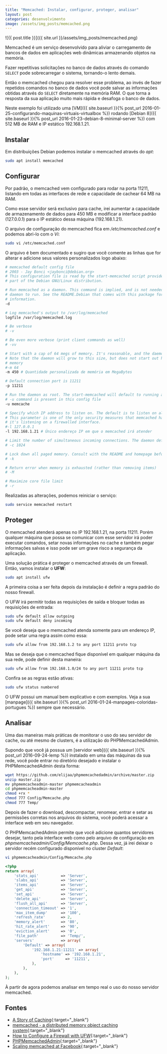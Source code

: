 ```yaml
---
title: "Memcached: Instalar, configurar, proteger, analisar"
layout: post
categories: desenvolvimento
image: /assets/img_posts/memcached.png
---
```


![{{ post.title }}]({{ site.url }}/assets/img_posts/memcached.png)

Memcached é um serviço desenvolvido para aliviar o carregamento de bancos de dados em aplicações web dinâmicas armazenando objetos na memória.

Fazer repetitivas solicitações no banco de dados através do comando `SELECT` pode sobrecarregar o sistema, tornando-o lento demais.

Então o memcached chegou para resolver esse problema, ao invés de fazer repetidos comandos no banco de dados você pode salvar as informações obtidas através do `SELECT` diretamente na memória RAM. O que torna a resposta da sua aplicação muito mais rápida e desafoga o banco de dados.

Neste exemplo foi utilizado uma [VM]({{ site.baseurl }}{% post_url 2016-01-25-configurando-maquinas-virtuais-virtualbox %}) rodando [Debian 8]({{ site.baseurl }}{% post_url 2016-01-23-debian-8-minimal-server %}) com 512 MB de RAM e IP estático 192.168.1.21.

## Instalar

Em distribuições Debian podemos instalar o memcached através do _apt_:

```sh
sudo apt install memcached
```

## Configurar

Por padrão, o memcached vem configurado para rodar na porta 11211, listando em todas as interfaces de rede e capacidade de cachear 64 MB na RAM.

Como esse servidor será exclusivo para cache, irei aumentar a capacidade de armazenamento de dados para 450 MB e modificar a interface padrão (127.0.0.1) para o IP estático dessa máquina (192.168.1.21).

O arquivo de configuração do memcached fica em _/etc/memcached.conf_ e podemos abri-lo com o _Vi_:

```sh
sudo vi /etc/memcached.conf
```

O arquivo é bem documentado e sugiro que você comente as linhas que for alterar e adicione seus valores personalizados logo abaixo:

```sh
# memcached default config file
# 2003 - Jay Bonci <jaybonci@debian.org>
# This configuration file is read by the start-memcached script provided as
# part of the Debian GNU/Linux distribution.

# Run memcached as a daemon. This command is implied, and is not needed for the
# daemon to run. See the README.Debian that comes with this package for more
# information.
-d

# Log memcached's output to /var/log/memcached
logfile /var/log/memcached.log

# Be verbose
# -v

# Be even more verbose (print client commands as well)
# -vv

# Start with a cap of 64 megs of memory. It's reasonable, and the daemon default
# Note that the daemon will grow to this size, but does not start out holding this much
# memory
#-m 64
-m 450 # Quantidade personalizada de memória em MegaBytes

# Default connection port is 11211
-p 11211

# Run the daemon as root. The start-memcached will default to running as root if no
# -u command is present in this config file
-u memcache

# Specify which IP address to listen on. The default is to listen on all IP addresses
# This parameter is one of the only security measures that memcached has, so make sure
# it's listening on a firewalled interface.
#-l 127.0.0.1
-l 192.168.1.21 # Único endereço IP em que o memcached irá atender

# Limit the number of simultaneous incoming connections. The daemon default is 1024
# -c 1024

# Lock down all paged memory. Consult with the README and homepage before you do this
# -k

# Return error when memory is exhausted (rather than removing items)
# -M

# Maximize core file limit
# -r
```

Realizadas as alterações, podemos reiniciar o serviço:

```sh
sudo service memcached restart
```

## Proteger

O memcached atenderá apenas no IP 192.168.1.21, na porta 11211. Porém qualquer máquina que possa se comunicar com esse servidor irá poder executar comandos, setar novas informações no cache e também pegar informações salvas e isso pode ser um grave risco a segurança da aplicação.

Uma solução prática é proteger o memcached através de um firewall. Então, vamos instalar o **UFW**:

```sh
sudo apt install ufw
```

A primeira coisa a ser feita depois da instalação é definir a regra padrão do nosso firewall.

O UFW irá permitir todas as requisições de saída e bloquer todas as requisições de entrada:

```sh
sudo ufw default allow outgoing
sudo ufw default deny incoming
```

Se você deseja que o memcached atenda somente para um endereço IP, pode setar uma regra assim como essa:

```sh
sudo ufw allow from 192.168.1.2 to any port 11211 proto tcp
```

Mas se deseja que o memcached fique disponível em qualquer máquina da sua rede, pode definir desta maneira:

```sh
sudo ufw allow from 192.168.1.0/24 to any port 11211 proto tcp
```

Confira se as regras estão ativas:

```sh
sudo ufw status numbered
```

O UFW possui um manual bem explicativo e com exemplos. Veja a sua [manpage]({{ site.baseurl }}{% post_url 2016-01-24-manpages-coloridas-portugues %}) sempre que necessário.

## Analisar

Uma das maneiras mais práticas de monitorar o uso do seu servidor de cache, ou até mesmo de clusters, é a utilização do PHPMemcachedAdmin.

Supondo que você já possua um [servidor web]({{ site.baseurl }}{% post_url 2016-09-24-lemp %}) instalado em uma das máquinas da sua rede, você pode entrar no diretório desejado e instalar o PHPMemcachedAdmin desta forma:

```sh
wget https://github.com/elijaa/phpmemcachedadmin/archive/master.zip
unzip master.zip
mv phpmemcacheadmin-master phpmemcacheadmin
cd phpmemcacheadmin-master
chmod +rx *
chmod 777 Config/Memcache.php
chmod 777 Temp/
```

Depois de fazer o download, descompactar, renomear, entrar e setar as permissões corretas nos arquivos do sistema, você poderá acessar a interface web em seu navegador.

O PHPMemcachedAdmin permite que você adicione quantos servidores desejar, tanto pela interface web como pelo arquivo de configuração em _phpmemcacheadmin/Config/Memcache.php_. Dessa vez, já irei deixar o servidor recém configurado disponível no cluster _Default_:

```sh
vi phpmemcacheadmin/Config/Memcache.php
```

```php
<?php
return array(
    'stats_api'          => 'Server',
    'slabs_api'          => 'Server',
    'items_api'          => 'Server',
    'get_api'            => 'Server',
    'set_api'            => 'Server',
    'delete_api'         => 'Server',
    'flush_all_api'      => 'Server',
    'connection_timeout' => '1',
    'max_item_dump'      => '100',
    'refresh_rate'       => 2,
    'memory_alert'       => '80',
    'hit_rate_alert'     => '90',
    'eviction_alert'     => '0',
    'file_path'          => 'Temp/',
    'servers'            => array(
        'Default' => array(
            '192.168.1.21:11211' => array(
                'hostname' => '192.168.1.21',
                'port'     => '11211',
            ),
        ),
    ),
);
```

À partir de agora podemos analisar em tempo real o uso do nosso servidor memcached.

## Fontes

- [A Story of Caching](https://github.com/memcached/memcached/wiki/TutorialCachingStory){:target="_blank"}
- [memcached - a distributed memory object caching system](https://memcached.org/){:target="_blank"}
- [How to Configure a Firewall with UFW](https://www.linode.com/docs/security/firewalls/configure-firewall-with-ufw){:target="_blank"}
- [PHPMemcachedAdmin](https://blog.elijaa.org/phpmemcachedadmin/){:target="_blank"}
- [Scaling memcached at Facebook](https://www.facebook.com/note.php?note_id=39391378919){:target="_blank"}
